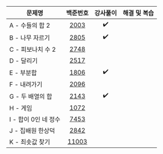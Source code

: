 |문제명|백준번호|강사풀이|해결 및 복습|
|------|:------:|:------:|:------:|
|A - 수들의 합 2|[2003](https://www.acmicpc.net/problem/2003)|:heavy_check_mark:||
|B - 나무 자르기|[2805](https://www.acmicpc.net/problem/2805)|:heavy_check_mark:||
|C - 피보나치 수 2|[2748](https://www.acmicpc.net/problem/2748)||
|D - 달리기|[2517](https://www.acmicpc.net/problem/2517)|||
|E - 부분합|[1806](https://www.acmicpc.net/problem/1806)|:heavy_check_mark:||
|F - 내려가기|[2096](https://www.acmicpc.net/problem/2096)|||
|G - 두 배열의 합|[2143](https://www.acmicpc.net/problem/2143)|:heavy_check_mark:||
|H - 게임|[1072](https://www.acmicpc.net/problem/1072)||
|I - 합이 0인 네 정수|[7453](https://www.acmicpc.net/problem/7453)|||
|J - 집배원 한상덕|[2842](https://www.acmicpc.net/problem/2842)|||
|K - 최솟값 찾기|[11003](https://www.acmicpc.net/problem/11003)|||
